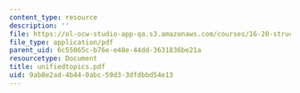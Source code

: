 ```yaml
---
content_type: resource
description: ''
file: https://ol-ocw-studio-app-qa.s3.amazonaws.com/courses/16-20-structural-mechanics-fall-2002/9ab8e2ad4b440abc59d33dfdbbd54e13_unifiedtopics.pdf
file_type: application/pdf
parent_uid: 6c55065c-b76e-e48e-44dd-3631836be21a
resourcetype: Document
title: unifiedtopics.pdf
uid: 9ab8e2ad-4b44-0abc-59d3-3dfdbbd54e13
---
```

